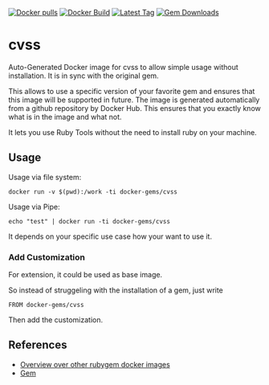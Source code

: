 [![Docker pulls](https://img.shields.io/docker/pulls/rubygem/cvss.svg)](https://hub.docker.com/r/rubygem/cvss/)
[![Docker Build](https://img.shields.io/docker/automated/rubygem/cvss.svg)](https://hub.docker.com/r/rubygem/cvss/)
[![Latest Tag](https://img.shields.io/github/tag/docker-rubygem/cvss.svg)](https://hub.docker.com/r/rubygem/cvss/)
[![Gem Downloads](https://img.shields.io/gem/dt/cvss.svg)](https://rubygems.org/gems/cvss/)
# cvss

Auto-Generated Docker image for cvss to allow simple usage without installation.
It is in sync with the original gem.

This allows to use a specific version of your favorite gem and ensures that this image will be supported in future.
The image is generated automatically from a github repository by Docker Hub.
This ensures that you exactly know what is in the image and what not.

It lets you use Ruby Tools without the need to install ruby on your machine.

## Usage

Usage via file system:

`docker run -v $(pwd):/work -ti docker-gems/cvss`

Usage via Pipe:

`echo "test" | docker run -ti docker-gems/cvss`

It depends on your specific use case how your want to use it.

### Add Customization

For extension, it could be used as base image.

So instead of struggeling with the installation of a gem, just write

`FROM docker-gems/cvss`

Then add the customization.

## References

 - [Overview over other rubygem docker images](https://github.com/thinkbot/docker-rubygem)
 - [Gem](https://rubygems.org/gems/cvss/)
